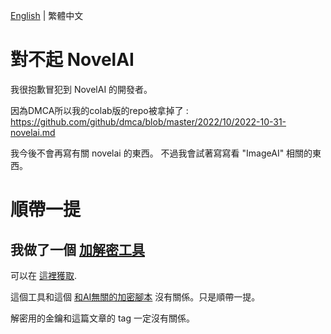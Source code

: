 [English]((README.md)) | 繁體中文
# 對不起 NovelAI
我很抱歉冒犯到 NovelAI 的開發者。

因為DMCA所以我的colab版的repo被拿掉了 : https://github.com/github/dmca/blob/master/2022/10/2022-10-31-novelai.md

我今後不會再寫有關 novelai 的東西。 不過我會試著寫寫看 "ImageAI" 相關的東西。

# 順帶一提
## 我做了一個 [加解密工具](https://github.com/JingShing/Encryptor-Decryptor)
可以在 [這裡獲取](https://github.com/JingShing/Encryptor-Decryptor).

這個工具和這個 [和AI無關的加密腳本](a_script_not_for_ai) 沒有關係。只是順帶一提。

解密用的金鑰和這篇文章的 tag 一定沒有關係。
